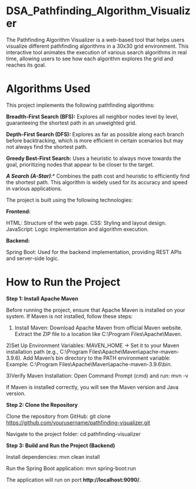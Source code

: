 # DSA_Pathfinding_Algorithm_Visualizer

The Pathfinding Algorithm Visualizer is a web-based tool that helps users visualize different pathfinding algorithms in a 30x30 grid environment. This interactive tool animates the execution of various search algorithms in real time, allowing users to see how each algorithm explores the grid and reaches its goal.


# Algorithms Used
This project implements the following pathfinding algorithms:

**Breadth-First Search (BFS):**
Explores all neighbor nodes level by level, guaranteeing the shortest path in an unweighted grid.

**Depth-First Search (DFS):**
Explores as far as possible along each branch before backtracking, which is more efficient in certain scenarios but may not always find the shortest path.

**Greedy Best-First Search:**
Uses a heuristic to always move towards the goal, prioritizing nodes that appear to be closer to the target.

***A Search (A-Star)**:**
Combines the path cost and heuristic to efficiently find the shortest path. This algorithm is widely used for its accuracy and speed in various applications.


The project is built using the following technologies:

**Frontend:**

HTML: Structure of the web page.
CSS: Styling and layout design.
JavaScript: Logic implementation and algorithm execution.

**Backend:**

Spring Boot: Used for the backend implementation, providing REST APIs and server-side logic.


# How to Run the Project

**Step 1: Install Apache Maven**

Before running the project, ensure that Apache Maven is installed on your system. If Maven is not installed, follow these steps:

1) Install Maven:
Download Apache Maven from official Maven website.
Extract the ZIP file to a location like C:\Program Files\Apache\Maven.

2)Set Up Environment Variables:
MAVEN_HOME → Set it to your Maven installation path (e.g., C:\Program Files\Apache\Maven\apache-maven-3.9.6).
Add Maven’s bin directory to the PATH environment variable:
Example: C:\Program Files\Apache\Maven\apache-maven-3.9.6\bin.

3)Verify Maven Installation:
Open Command Prompt (cmd) and run:
mvn -v

If Maven is installed correctly, you will see the Maven version and Java version.

**Step 2: Clone the Repository**

Clone the repository from GitHub:
git clone https://github.com/yourusername/pathfinding-visualizer.git

Navigate to the project folder:
cd pathfinding-visualizer

**Step 3: Build and Run the Project (Backend)**

Install dependencies:
mvn clean install

Run the Spring Boot application:
mvn spring-boot:run

The application will run on port **http://localhost:9090/**.
